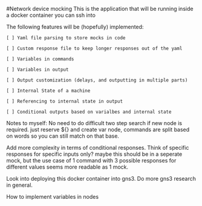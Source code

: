 #Network device mocking
This is the application that will be running inside a docker container you can ssh into

The following features will be (hopefully) implemented:

    [ ] Yaml file parsing to store mocks in code

    [ ] Custom response file to keep longer responses out of the yaml

    [ ] Variables in commands

    [ ] Variables in output

    [ ] Output customization (delays, and outputting in multiple parts)

    [ ] Internal State of a machine

    [ ] Referencing to internal state in output

    [ ] Conditional outputs based on varialbes and internal state

Notes to myself:
No need to do difficult two step search if new node is required.
just reserve ${} and create var node, commands are split based on words so you can still match on that base.

Add more complexity in terms of conditional responses. Think of specific responses for specific inputs only?
maybe this should be in a seperate mock, but the use case of 1 command with  3 possible responses for different values seems more readable as 1 mock.

Look into deploying this docker container into gns3.
Do more gns3 research in general.

How to implement variables in nodes